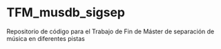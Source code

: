 # TFM_musdb_sigsep
Repositorio de código para el Trabajo de Fin de Máster de separación de música en diferentes pistas
